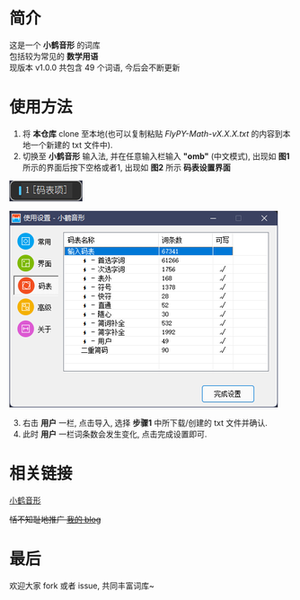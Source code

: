# 简介  

这是一个 **小鹤音形** 的词库  
包括较为常见的 **数学用语**  
现版本 v1.0.0 共包含 49 个词语, 今后会不断更新  

# 使用方法  

1. 将 **本仓库** clone 至本地(也可以复制粘贴 *FlyPY-Math-vX.X.X.txt* 的内容到本地一个新建的 txt 文件中).  
2. 切换至 **小鹤音形** 输入法, 并在任意输入栏输入 **"omb"** (中文模式), 出现如 **图1** 所示的界面后按下空格或者1, 出现如 **图2** 所示 **码表设置界面**  

![图1](img/1.png)

![图2](img/2.png)

3. 右击 **用户** 一栏, 点击导入, 选择 **步骤1** 中所下载/创建的 txt 文件并确认.  
4. 此时 **用户** 一栏词条数会发生变化, 点击完成设置即可.  

# 相关链接  

[小鹤音形](https://www.flypy.com/)

~~恬不知耻地推广 [我的 blog](https://kouyou888.com/)~~

# 最后

欢迎大家 fork 或者 issue, 共同丰富词库~